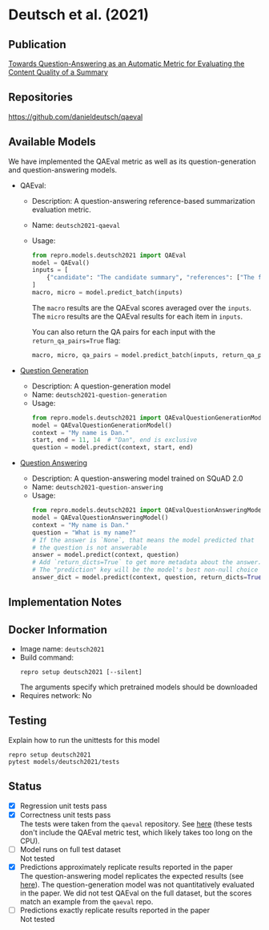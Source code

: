 # Deutsch et al. (2021)

## Publication
[Towards Question-Answering as an Automatic Metric for Evaluating the Content Quality of a Summary](https://arxiv.org/abs/2010.00490)

## Repositories
https://github.com/danieldeutsch/qaeval

## Available Models
We have implemented the QAEval metric as well as its question-generation and question-answering models.

- QAEval:
  - Description: A question-answering reference-based summarization evaluation metric.
  - Name: `deutsch2021-qaeval`
  - Usage:
    ```python
    from repro.models.deutsch2021 import QAEval
    model = QAEval()
    inputs = [
        {"candidate": "The candidate summary", "references": ["The first reference", "The second"]}
    ]
    macro, micro = model.predict_batch(inputs)
    ```
    The `macro` results are the QAEval scores averaged over the `inputs`.
    The `micro` results are the QAEval results for each item in `inputs`.
    
    You can also return the QA pairs for each input with the `return_qa_pairs=True` flag:
    ```python
    macro, micro, qa_pairs = model.predict_batch(inputs, return_qa_pairs=True)
    ```

- [Question Generation](https://drive.google.com/file/d/1vVhRgLtsQDAOmxYhY5PMPnxxHUyCOdQU/view)
  - Description: A question-generation model
  - Name: `deutsch2021-question-generation`
  - Usage:
    ```python
    from repro.models.deutsch2021 import QAEvalQuestionGenerationModel
    model = QAEvalQuestionGenerationModel()
    context = "My name is Dan."
    start, end = 11, 14  # "Dan", end is exclusive
    question = model.predict(context, start, end)
    ```
    
- [Question Answering](https://drive.google.com/file/d/1q2Z3FPP9AYNz0RJKHMlaweNhmLQoyPA8/view)
  - Description: A question-answering model trained on SQuAD 2.0
  - Name: `deutsch2021-question-answering`
  - Usage:
    ```python
    from repro.models.deutsch2021 import QAEvalQuestionAnsweringModel
    model = QAEvalQuestionAnsweringModel()
    context = "My name is Dan."
    question = "What is my name?"
    # If the answer is `None`, that means the model predicted that
    # the question is not answerable
    answer = model.predict(context, question)
    # Add `return_dicts=True` to get more metadata about the answer.
    # The "prediction" key will be the model's best non-null choice
    answer_dict = model.predict(context, question, return_dicts=True)
    ```
    
## Implementation Notes
    
## Docker Information
- Image name: `deutsch2021`
- Build command:
  ```shell script
  repro setup deutsch2021 [--silent]
  ```
  The arguments specify which pretrained models should be downloaded
- Requires network: No
  
## Testing
Explain how to run the unittests for this model
```shell script
repro setup deutsch2021
pytest models/deutsch2021/tests
```

## Status
- [x] Regression unit tests pass   
- [x] Correctness unit tests pass  
The tests were taken from the `qaeval` repository.
See [here](https://github.com/danieldeutsch/repro/actions/runs/1063451340) (these tests don't include the QAEval metric test, which likely takes too long on the CPU).
- [ ] Model runs on full test dataset  
Not tested
- [x] Predictions approximately replicate results reported in the paper  
The question-answering model replicates the expected results (see [here](experiments/reproduce-results/Readme.md)).
The question-generation model was not quantitatively evaluated in the paper.
We did not test QAEval on the full dataset, but the scores match an example from the `qaeval` repo.
- [ ] Predictions exactly replicate results reported in the paper  
Not tested